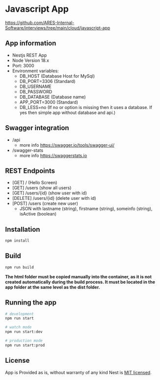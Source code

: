 # Javascript App

<https://github.com/ARES-Internal-Software/interviews/tree/main/cloud/javascript-app>

## App information

- Nestjs REST App
- Node Version 18.x
- Port: 3000
- Environment variables:
  - DB_HOST (Database Host for MySql)
  - DB_PORT=3306 (Standard)
  - DB_USERNAME
  - DB_PASSWORD
  - DB_DATABASE (Database name)
  - APP_PORT=3000 (Standard)
  - DB_LESS=no (If no or option is missing then it uses a database. If yes then simple app without database and api.)

## Swagger integration

- /api 
  - more info <https://swagger.io/tools/swagger-ui/>
- /swagger-stats 
  - more info <https://swaggerstats.io>

## REST Endpoints

- [GET] / (Hello Screen)
- [GET] /users (show all users)
- [GET] /users/{id} (show user with id)
- [DELETE] /users/{id} (delete user with id)
- [POST] /users (create new user)
  - JSON with lastname (string), firstname (string), someinfo (string), isActive (boolean)

## Installation

```bash
npm install
```

## Build

```bash
npm run build
```
**The html folder must be copied manually into the container, as it is not created automatically during the build process. It must be located in the app folder at the same level as the dist folder.**

## Running the app

```bash
# development
npm run start

# watch mode
npm run start:dev

# production mode
npm run start:prod
```

## License

App is Provided as is, without warranty of any kind
Nest is [MIT licensed](LICENSE).
